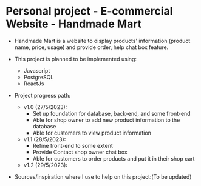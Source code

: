 # Personal project - E-commercial Website - Handmade Mart
* Handmade Mart is a website to display products' information (product name, price, usage) and provide order, help chat box feature.
* This project is planned to be implemented using:
    * Javascript
    * PostgreSQL
    * ReactJs
* Project progress path:
    * v1.0 (27/5/2023):
        * Set up foundation for database, back-end, and some front-end
        * Able for shop owner to add new product information to the database
        * Able for customers to view product information
    * v1.1 (28/5/2023):
        * Refine front-end to some extent
        * Provide Contact shop owner chat box
        * Able for customers to order products and put it in their shop cart
    * v1.2 (29/5/2023):

* Sources/inspiration where I use to help on this project:(To be updated)
